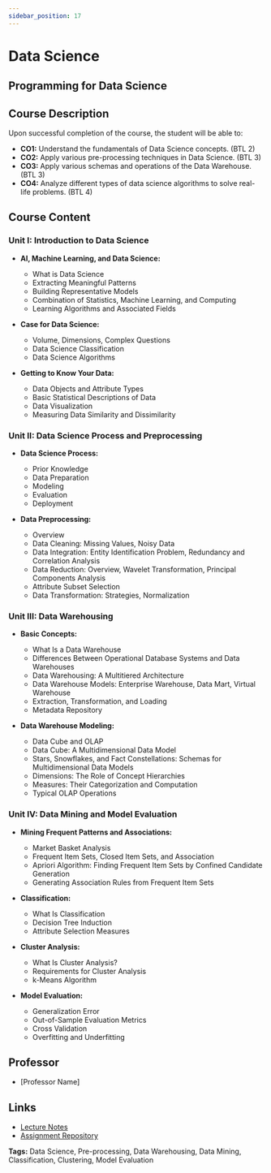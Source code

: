 ```yaml
---
sidebar_position: 17
---
```

# Data Science


## Programming for Data Science

## Course Description

Upon successful completion of the course, the student will be able to:
- **CO1:** Understand the fundamentals of Data Science concepts. (BTL 2)
- **CO2:** Apply various pre-processing techniques in Data Science. (BTL 3)
- **CO3:** Apply various schemas and operations of the Data Warehouse. (BTL 3)
- **CO4:** Analyze different types of data science algorithms to solve real-life problems. (BTL 4)

## Course Content

### Unit I: Introduction to Data Science

- **AI, Machine Learning, and Data Science:**
  - What is Data Science
  - Extracting Meaningful Patterns
  - Building Representative Models
  - Combination of Statistics, Machine Learning, and Computing
  - Learning Algorithms and Associated Fields

- **Case for Data Science:**
  - Volume, Dimensions, Complex Questions
  - Data Science Classification
  - Data Science Algorithms

- **Getting to Know Your Data:**
  - Data Objects and Attribute Types
  - Basic Statistical Descriptions of Data
  - Data Visualization
  - Measuring Data Similarity and Dissimilarity

### Unit II: Data Science Process and Preprocessing

- **Data Science Process:**
  - Prior Knowledge
  - Data Preparation
  - Modeling
  - Evaluation
  - Deployment

- **Data Preprocessing:**
  - Overview
  - Data Cleaning: Missing Values, Noisy Data
  - Data Integration: Entity Identification Problem, Redundancy and Correlation Analysis
  - Data Reduction: Overview, Wavelet Transformation, Principal Components Analysis
  - Attribute Subset Selection
  - Data Transformation: Strategies, Normalization

### Unit III: Data Warehousing

- **Basic Concepts:**
  - What Is a Data Warehouse
  - Differences Between Operational Database Systems and Data Warehouses
  - Data Warehousing: A Multitiered Architecture
  - Data Warehouse Models: Enterprise Warehouse, Data Mart, Virtual Warehouse
  - Extraction, Transformation, and Loading
  - Metadata Repository

- **Data Warehouse Modeling:**
  - Data Cube and OLAP
  - Data Cube: A Multidimensional Data Model
  - Stars, Snowflakes, and Fact Constellations: Schemas for Multidimensional Data Models
  - Dimensions: The Role of Concept Hierarchies
  - Measures: Their Categorization and Computation
  - Typical OLAP Operations

### Unit IV: Data Mining and Model Evaluation

- **Mining Frequent Patterns and Associations:**
  - Market Basket Analysis
  - Frequent Item Sets, Closed Item Sets, and Association
  - Apriori Algorithm: Finding Frequent Item Sets by Confined Candidate Generation
  - Generating Association Rules from Frequent Item Sets

- **Classification:**
  - What Is Classification
  - Decision Tree Induction
  - Attribute Selection Measures

- **Cluster Analysis:**
  - What Is Cluster Analysis?
  - Requirements for Cluster Analysis
  - k-Means Algorithm

- **Model Evaluation:**
  - Generalization Error
  - Out-of-Sample Evaluation Metrics
  - Cross Validation
  - Overfitting and Underfitting

## Professor

- [Professor Name]

## Links

- [Lecture Notes](#)
- [Assignment Repository](#)

**Tags:** Data Science, Pre-processing, Data Warehousing, Data Mining, Classification, Clustering, Model Evaluation